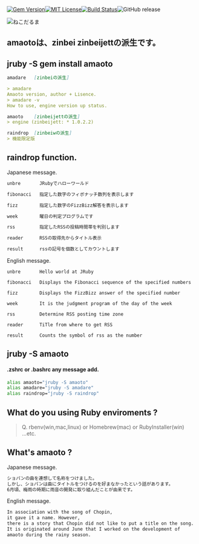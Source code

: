 [![Gem Version](https://badge.fury.io/rb/amaoto.svg)](https://badge.fury.io/rb/amaoto)[![MIT License](http://img.shields.io/badge/license-MIT-blue.svg?style=flat)](LICENSE)[![Build Status](https://travis-ci.org/takkii/amaoto.svg?branch=master)](https://travis-ci.org/takkii/amaoto)![GitHub release](https://img.shields.io/github/release/takkii/amaoto.svg?style=flat)


![ねこだるま](https://github.com/takkii/amaoto/blob/master/images/amaoto.gif)

## amaotoは、zinbei zinbeijettの派生です。 

## jruby -S gem install amaoto

```markdown
amadare   [zinbeiの派生]

> amadare 
Amaoto version, author + Lisence.
> amadare -v
How to use, engine version up status.

amaoto    [zinbeijettの派生]  
> engine (zinbeijett: * 1.0.2.2)

raindrop  [zinbeiwの派生]
> 機能限定版
```

## raindrop function.

Japanese message.

```markdown
unbre       JRubyでハローワールド

fibonacci   指定した数字のフィボナッチ数列を表示します

fizz        指定した数字のFizzBizz解答を表示します

week        曜日の判定プログラムです

rss         指定したRSSの投稿時間帯を判別します

reader      RSSの取得先からタイトル表示

result      rssの記号を個数としてカウントします
```

English message.

```
unbre       Hello world at JRuby

fibonacci   Displays the Fibonacci sequence of the specified numbers

fizz        Displays the FizzBizz answer of the specified number

week        It is the judgment program of the day of the week

rss         Determine RSS posting time zone

reader      TiTle from where to get RSS

result      Counts the symbol of rss as the number
```

## jruby -S amaoto

#### .zshrc or .bashrc any message add.

```zsh
alias amaoto="jruby -S amaoto"
alias amadare="jruby -S amadare"
alias raindrop="jruby -S raindrop"
```

## What do you using Ruby enviroments ? 

> Q. rbenv(win,mac,linux) or Homebrew(mac) or RubyInstaller(win) ...etc.

## What's amaoto ?

Japanese message.

```markdown	
ショパンの曲を連想して名称をつけました。
しかし、ショパンは曲にタイトルをつけるのを好まなかったという話があります。
6月頃、梅雨の時期に雨音の開発に取り組んだことが由来です。
```

English message.

```markdown
In association with the song of Chopin, 
it gave it a name. However, 
there is a story that Chopin did not like to put a title on the song. 
It is originated around June that I worked on the development of 
amaoto during the rainy season.
```
